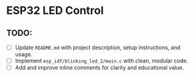 # ESP32 LED Control

## TODO:
- [ ] Update `README.md` with project description, setup instructions, and usage.
- [ ] Implement `esp_idf/blinking_led_2/main.c` with clean, modular code.
- [ ] Add and improve inline comments for clarity and educational value.
